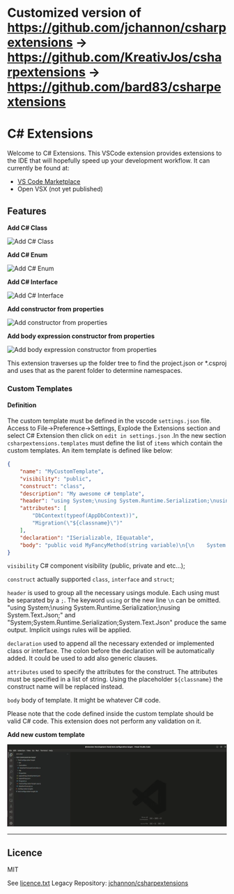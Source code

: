 # Customized version of <https://github.com/jchannon/csharpextensions> -> <https://github.com/KreativJos/csharpextensions> -> <https://github.com/bard83/csharpextensions>

# C# Extensions

Welcome to C# Extensions.  This VSCode extension provides extensions to the IDE that will hopefully speed up your development workflow.
It can currently be found at:

- [VS Code Marketplace](https://marketplace.visualstudio.com/items?itemName=bard83.csharpextension)
- Open VSX (not yet published)

## Features

**Add C# Class**

![Add C# Class](./featureimages/newclass.gif)

**Add C# Enum**

![Add C# Enum](./featureimages/newenum.gif)

**Add C# Interface**

![Add C# Interface](./featureimages/newinterface.gif)

**Add constructor from properties**

![Add constructor from properties](./featureimages/ctorfromprop.gif)

**Add body expression constructor from properties**

![Add body expression constructor from properties](./featureimages/bodyExpressionCtorAction.gif)

This extension traverses up the folder tree to find the project.json or *.csproj and uses that as the parent folder to determine namespaces.

### Custom Templates

#### Definition

The custom template must be defined in the vscode `settings.json` file. Access to File->Preference->Settings, Explode the Extensions section and select C# Extension then click on `edit in settings.json` .In the new section `csharpextensions.templates` must define the list of `items` which contain the custom templates. An item template is defined like below:

```json
{
    "name": "MyCustomTemplate",
    "visibility": "public",
    "construct": "class",
    "description": "My awesome c# template",
    "header": "using System;\nusing System.Runtime.Serialization;\nusing System.Text.Json;",
    "attributes": [
        "DbContext(typeof(AppDbContext))",
        "Migration(\"${classname}\")"
    ],
    "declaration": "ISerializable, IEquatable",
    "body": "public void MyFancyMethod(string variable)\n{\n    System.Console.WriteLine(\"Hello World\");\n}"
}
```

`visibility` C# component visibility (public, private and etc...);

`construct` actually supported `class`, `interface` and `struct`;

`header` is used to group all the necessary usings module. Each using must be separated by a `;`. The keyword `using` or the new line `\n` can be omitted. "using System;\nusing System.Runtime.Serialization;\nusing System.Text.Json;" and "System;System.Runtime.Serialization;System.Text.Json" produce the same output. Implicit usings rules will be applied.

`declaration` used to append all the necessary extended or implemented class or interface. The colon before the declaration will be automatically added. It could be used to add also generic clauses.

`attributes` used to specify the attributes for the construct. The attributes must be specified in a list of string. Using the placeholder `${classname}` the construct name will be replaced instead.

`body` body of template. It might be whatever C# code.

Please note that the code defined inside the custom template should be valid C# code. This extension does not perform any validation on it.

**Add new custom template**

![Add new custom template](./featureimages/customTemplate.gif)

-----------------------------------------------------------------------------------------------------------

## Licence

MIT

See [licence.txt](./licence.txt)
Legacy Repository: [jchannon/csharpextensions](https://github.com/jchannon/csharpextensions)
